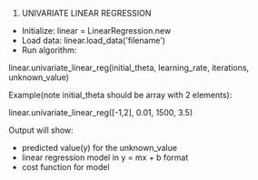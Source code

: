 1) UNIVARIATE LINEAR REGRESSION

  * Initialize:      linear = LinearRegression.new
  * Load data:       linear.load_data('filename')
  * Run algorithm:   

  linear.univariate_linear_reg(initial_theta, learning_rate, iterations, unknown_value)

  Example(note initial_theta should be array with 2 elements):

  linear.univariate_linear_reg([-1,2], 0.01, 1500, 3.5)

  Output will show:
  * predicted value(y) for the unknown_value
  * linear regression model in y = mx + b format
  * cost function for model
